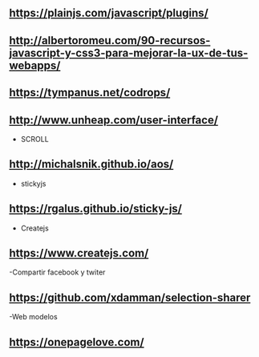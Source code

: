 ## https://plainjs.com/javascript/plugins/

## http://albertoromeu.com/90-recursos-javascript-y-css3-para-mejorar-la-ux-de-tus-webapps/

## https://tympanus.net/codrops/

## http://www.unheap.com/user-interface/

- SCROLL
## http://michalsnik.github.io/aos/ 

- stickyjs

## https://rgalus.github.io/sticky-js/

- Createjs
## https://www.createjs.com/

-Compartir facebook y twiter
## https://github.com/xdamman/selection-sharer

-Web modelos
## https://onepagelove.com/